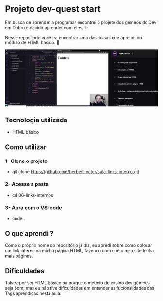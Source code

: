 # Projeto dev-quest start
Em busca de aprender a programar encontrei o projeto dos gêmeos do Dev em Dobro e decidir aprender com eles. ✨

Nesse repositório você ira encontrar uma das coisas que aprendi no módulo de HTML básico. 🚀

[<img src="./aula-links-interno.gif" alt="gif da aula sobre links interno do módulo básico de HTML">](https://www.youtube.com/@DevemDobro)

## Tecnologia utilizada
- HTML básico

## Como utilizar
### 1- Clone o projeto
- git clone <https://github.com/herbert-vctor/aula-links-interno.git>

### 2- Acesse a pasta
- cd 06-links-internos

### 3- Abra com o VS-code
- code .

## O que aprendi ?
Como o próprio nome do repositório já diz, eu apredi sobre como colocar um link interno na minha página HTML, fazendo com quê o meu site tenha mais páginas.

## Dificuldades 
Talvez por ser HTML básico ou porque o método de ensino dos gêmeos seja bom; mas eu não tive dificuldades em entender as fucionalidades das Tags aprendidas nesta aula.